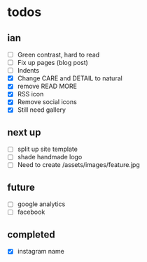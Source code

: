 # todos

## ian

- [ ] Green contrast, hard to read
- [ ] Fix up pages (blog post)
- [ ] Indents
- [x] Change CARE and DETAIL to natural
- [x] remove READ MORE
- [x] RSS icon
- [x] Remove social icons
- [x] Still need gallery

## next up

- [ ] split up site template
- [ ] shade handmade logo
- [ ] Need to create /assets/images/feature.jpg

## future

- [ ] google analytics
- [ ] facebook

## completed

- [x] instagram name
